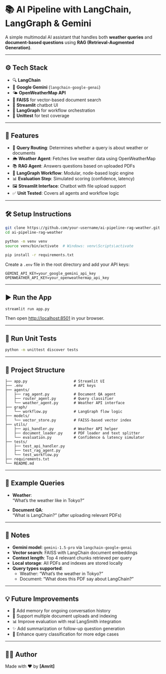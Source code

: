# 📚 AI Pipeline with LangChain, LangGraph & Gemini

A simple multimodal AI assistant that handles both **weather queries** and **document-based questions** using **RAG (Retrieval-Augmented Generation)**.

---

## ⚙️ Tech Stack

- 🔍 **LangChain**
- 🧠 **Google Gemini** (`langchain-google-genai`)
- 🌤️ **OpenWeatherMap API**
- 📄 **FAISS** for vector-based document search
- 💬 **Streamlit** chatbot UI
- 🔁 **LangGraph** for workflow orchestration
- 🧪 **Unittest** for test coverage

---

## 🚀 Features

- 🧭 **Query Routing**: Determines whether a query is about weather or documents
- 🌦 **Weather Agent**: Fetches live weather data using OpenWeatherMap
- 📚 **RAG Agent**: Answers questions based on uploaded PDFs
- 🧱 **LangGraph Workflow**: Modular, node-based logic engine
- 📊 **Evaluation Step**: Simulated scoring (confidence, latency)
- 🖼️ **Streamlit Interface**: Chatbot with file upload support
- ✅ **Unit Tested**: Covers all agents and workflow logic

---

## 🛠️ Setup Instructions

```bash
git clone https://github.com/your-username/ai-pipeline-rag-weather.git
cd ai-pipeline-rag-weather

python -m venv venv
source venv/bin/activate  # Windows: venv\Scripts\activate

pip install -r requirements.txt
```

Create a `.env` file in the root directory and add your API keys:

```env
GEMINI_API_KEY=your_google_gemini_api_key
OPENWEATHER_API_KEY=your_openweathermap_api_key
```

---

## ▶️ Run the App

```bash
streamlit run app.py
```

Then open [http://localhost:8501](http://localhost:8501) in your browser.

---

## 🧪 Run Unit Tests

```bash
python -m unittest discover tests
```

---

## 📁 Project Structure

```
├── app.py                     # Streamlit UI
├── .env                       # API keys
├── agents/
│   ├── rag_agent.py           # Document QA agent
│   ├── router_agent.py        # Query classifier
│   └── weather_agent.py       # Weather API interface
├── graph/
│   └── workflow.py            # LangGraph flow logic
├── models/
│   └── vector_store.py        # FAISS-based vector index
├── utils/
│   ├── api_handler.py         # Weather API helper
│   ├── document_loader.py     # PDF loader and text splitter
│   └── evaluation.py          # Confidence & latency simulator
├── tests/
│   ├── test_api_handler.py
│   ├── test_rag_agent.py
│   └── test_workflow.py
├── requirements.txt
└── README.md
```

---

## 💬 Example Queries

- **Weather**:  
  “What’s the weather like in Tokyo?”

- **Document QA**:  
  “What is LangChain?” (after uploading relevant PDFs)

---

## 📌 Notes

- **Gemini model**: `gemini-1.5-pro` via `langchain-google-genai`
- **Vector search**: FAISS with LangChain document embeddings
- **Context length**: Top 4 relevant chunks retrieved per query
- **Local storage**: All PDFs and indexes are stored locally
- **Query types supported**:
  - Weather: “What’s the weather in Tokyo?”
  - Document: “What does this PDF say about LangChain?”

---

## 💡 Future Improvements

- 💾 Add memory for ongoing conversation history  
- 📁 Support multiple document uploads and indexing  
- 📊 Improve evaluation with real LangSmith integration  
- ✨ Add summarization or follow-up question generation  
- 🧼 Enhance query classification for more edge cases

---

## 👨‍💻 Author

Made with ❤️ by **[Amrit]**
```

